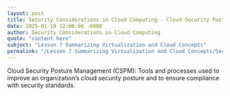 ```yaml
---
layout: post
title: Security Considerations in Cloud Computing - Cloud Security Posture Management CSPM
date: 2025-01-10 12:00:00 -0000
author: Security Considerations in Cloud Computing
quote: "content here"
subject: "Lesson 7 Summarizing Virtualization and Cloud Concepts"
permalink: "/Lesson 7 Summarizing Virtualization and Cloud Concepts/Security Considerations in Cloud Computing/Security Considerations in Cloud Computing - Cloud Security Posture Management CSPM"
---
```


Cloud Security Posture Management (CSPM): Tools and processes used to improve an organization’s cloud security posture and to ensure compliance with security standards.
